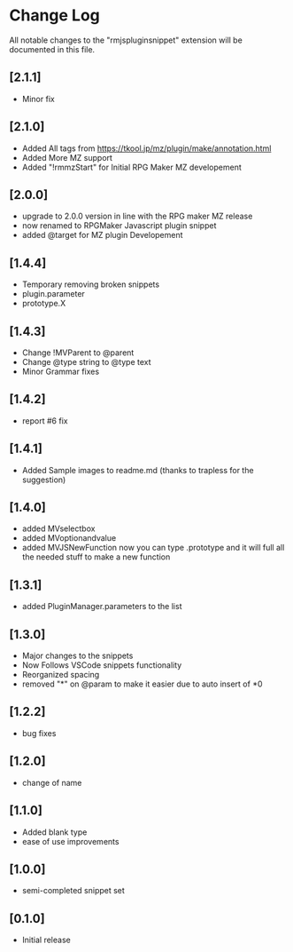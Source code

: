 # Change Log

All notable changes to the "rmjspluginsnippet" extension will be documented in this file.

## [2.1.1]
- Minor fix

## [2.1.0]
- Added All tags from https://tkool.jp/mz/plugin/make/annotation.html
- Added More MZ support
- Added "!rmmzStart" for Initial RPG Maker MZ developement

## [2.0.0]
- upgrade to 2.0.0 version in line with the RPG maker MZ release
 - now renamed to RPGMaker Javascript plugin snippet
- added @target for MZ plugin Developement

## [1.4.4]
- Temporary removing broken snippets
 - plugin.parameter
 - prototype.X

## [1.4.3]
- Change !MVParent to @parent
- Change @type string to @type text
- Minor Grammar fixes

## [1.4.2]
- report #6 fix

## [1.4.1]
- Added Sample images to readme.md (thanks to trapless for the suggestion)
## [1.4.0]
- added MVselectbox
- added MVoptionandvalue
- added MVJSNewFunction
now you can type .prototype and it will full all the needed stuff to make a new function
## [1.3.1]
- added PluginManager.parameters to the list
## [1.3.0]
- Major changes to the snippets
 - Now Follows VSCode snippets functionality
- Reorganized spacing
- removed "*" on @param to make it easier due to auto insert of *0

## [1.2.2]
- bug fixes

## [1.2.0]
- change of name

## [1.1.0]
- Added blank type
- ease of use improvements

## [1.0.0]
- semi-completed snippet set

## [0.1.0]

- Initial release